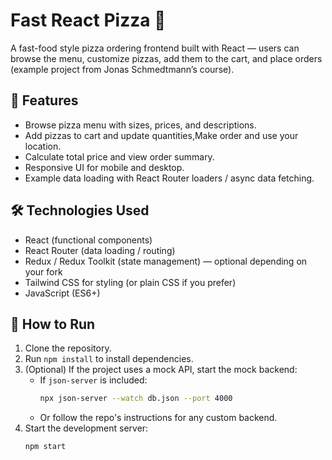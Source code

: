 # Fast React Pizza 🍕

A fast-food style pizza ordering frontend built with React — users can browse the menu, customize pizzas, add them to the cart, and place orders (example project from Jonas Schmedtmann’s course).

## 🚀 Features
- Browse pizza menu with sizes, prices, and descriptions.
- Add pizzas to cart and update quantities,Make order and use your location.
- Calculate total price and view order summary.
- Responsive UI for mobile and desktop.
- Example data loading with React Router loaders / async data fetching.

## 🛠️ Technologies Used
- React (functional components)
- React Router (data loading / routing)
- Redux / Redux Toolkit (state management) — optional depending on your fork
- Tailwind CSS for styling (or plain CSS if you prefer)
- JavaScript (ES6+)

## 📂 How to Run
1. Clone the repository.
2. Run `npm install` to install dependencies.
3. (Optional) If the project uses a mock API, start the mock backend:
   - If `json-server` is included:
     ```bash
     npx json-server --watch db.json --port 4000
     ```
   - Or follow the repo's instructions for any custom backend.
4. Start the development server:
   ```bash
   npm start
